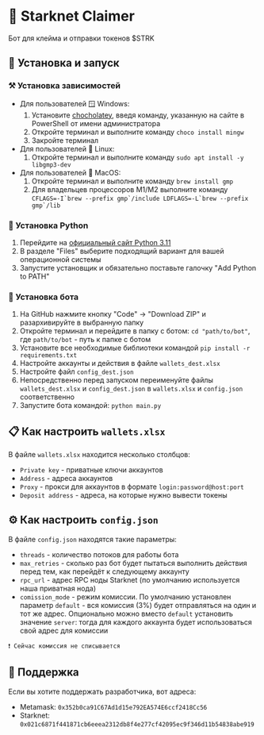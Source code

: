 # 🤖 Starknet Claimer
Бот для клейма и отправки токенов $STRK

## 🚀 Установка и запуск
### ⚒ Установка зависимостей
- Для пользователей 🪟 Windows:
    1. Установите [chocholatey](https://chocolatey.org/install), введя команду, указанную на сайте в PowerShell от имени администратора
    2. Откройте терминал и выполните команду `choco install mingw`
    3. Закройте терминал
- Для пользователей 🐧 Linux:
    1. Откройте терминал и выполните команду `sudo apt install -y libgmp3-dev`
- Для пользователей 🍎 MacOS:
    1. Откройте терминал и выполните команду `brew install gmp`
    2. Для владельцев процессоров M1/M2 выполните команду ``CFLAGS=-I`brew --prefix gmp`/include LDFLAGS=-L`brew --prefix gmp`/lib``

### 🐍 Установка Python
1. Перейдите на [официальный сайт Python 3.11](https://www.python.org/downloads/release/python-3116/)
2. В разделе "Files" выберите подходящий вариант для вашей операционной системы
3. Запустите установщик и обязательно поставьте галочку "Add Python to PATH"

### 🤖 Установка бота
1. На GitHub нажмите кнопку "Code" -> "Download ZIP" и разархивируйте в выбранную папку
2. Откройте терминал и перейдите в папку с ботом: `cd "path/to/bot"`, где `path/to/bot` - путь к папке с ботом
3. Установите все необходимые библиотеки командой `pip install -r requirements.txt`
4. Настройте аккаунты и действия в файле `wallets_dest.xlsx`
5. Настройте файл `config_dest.json`
6. Непосредственно перед запуском переименуйте файлы `wallets_dest.xlsx` и `config_dest.json` в `wallets.xlsx` и `config.json` соответственно
7. Запустите бота командой: `python main.py`

## 📋 Как настроить `wallets.xlsx`
В файле `wallets.xlsx` находится несколько столбцов:
- `Private key` - приватные ключи аккаунтов
- `Address` - адреса аккаунтов
- `Proxy` - прокси для аккаунтов в формате `login:password@host:port`
- `Deposit address` - адреса, на которые нужно вывести токены

## ⚙️ Как настроить `config.json`
В файле `config.json` находятся такие параметры:
- `threads` - количество потоков для работы бота
- `max_retries` - сколько раз бот будет пытаться выполнить действия перед тем, как перейдёт к следующему аккаунту
- `rpc_url` - адрес RPC ноды Starknet (по умолчанию используется наша приватная нода)
- `comission_mode` - режим комиссии. По умолчанию установлен параметр `default` - вся комиссия (3%) будет отправляться на один и тот же адрес. Опционально можно вместо `default` установить значение `server`: тогда для каждого аккаунта будет использоваться свой адрес для комиссии

`❗️ Сейчас комиссия не списывается`

## 🙏 Поддержка
Если вы хотите поддержать разработчика, вот адреса:
- Metamask: `0x352b0ca91C67Ad1d15e792EA574E6ccf2418Cc56`
- Starknet: `0x021c6871f441871cb6eeea2312db8f4e277cf42095ec9f346d11b54838abe919`
